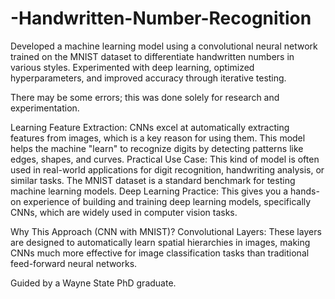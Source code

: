 # -Handwritten-Number-Recognition
Developed a machine learning model using a convolutional neural network trained on the MNIST dataset to differentiate handwritten numbers in various styles. Experimented with deep learning, optimized hyperparameters, and improved accuracy through iterative testing.

There may be some errors; this was done solely for research and experimentation.


Learning Feature Extraction: CNNs excel at automatically extracting features from images, which is a key reason for using them. This model helps the machine "learn" to recognize digits by detecting patterns like edges, shapes, and curves.
Practical Use Case: This kind of model is often used in real-world applications for digit recognition, handwriting analysis, or similar tasks. The MNIST dataset is a standard benchmark for testing machine learning models.
Deep Learning Practice: This gives you a hands-on experience of building and training deep learning models, specifically CNNs, which are widely used in computer vision tasks.

Why This Approach (CNN with MNIST)?
Convolutional Layers: These layers are designed to automatically learn spatial hierarchies in images, making CNNs much more effective for image classification tasks than traditional feed-forward neural networks.






Guided by a Wayne State PhD graduate.
